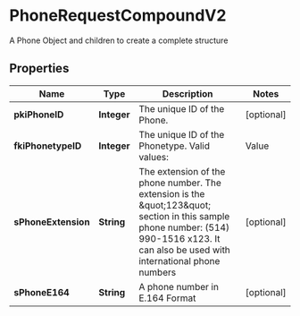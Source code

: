 

# PhoneRequestCompoundV2

A Phone Object and children to create a complete structure

## Properties

| Name | Type | Description | Notes |
|------------ | ------------- | ------------- | -------------|
|**pkiPhoneID** | **Integer** | The unique ID of the Phone. |  [optional] |
|**fkiPhonetypeID** | **Integer** | The unique ID of the Phonetype.  Valid values:  |Value|Description| |-|-| |1|Office| |2|Home| |3|Mobile| |4|Fax| |5|Pager| |6|Toll Free| |  |
|**sPhoneExtension** | **String** | The extension of the phone number.  The extension is the \&quot;123\&quot; section in this sample phone number: (514) 990-1516 x123.  It can also be used with international phone numbers |  [optional] |
|**sPhoneE164** | **String** | A phone number in E.164 Format |  [optional] |



